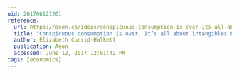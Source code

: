 ```yaml
---
uid: 201706121201
reference:
  url: https://aeon.co/ideas/conspicuous-consumption-is-over-its-all-about-intangibles-now
  title: "Conspicuous consumption is over. It’s all about intangibles now"
  author: Elizabeth Currid-Halkett
  publication: Aeon
  accessed: June 12, 2017 12:01:42 PM
tags: [economics]
---
```


